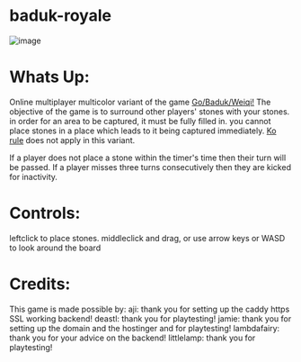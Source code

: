 # baduk-royale

![image](https://i.imgur.com/bl4kstb.png)

# Whats Up:

Online multiplayer multicolor variant of the game [Go/Baduk/Weiqi!](https://en.wikipedia.org/wiki/Go_(game)) The objective of the game is to surround other players' stones with your stones. in order for an area to be captured, it must be fully filled in. you cannot place stones in a place which leads to it being captured immediately. [Ko rule](https://en.wikipedia.org/wiki/Ko_fight) does not apply in this variant.


If a player does not place a stone within the timer's time then their turn will be passed. If a player misses three turns consecutively then they are kicked for inactivity.

# Controls:

leftclick to place stones. middleclick and drag, or use arrow keys or WASD to look around the board

# Credits:

This game is made possible by:
aji: thank you for setting up the caddy https SSL working backend!
deastl: thank you for playtesting!
jamie: thank you for setting up the domain and the hostinger and for playtesting!
lambdafairy: thank you for your advice on the backend!
littlelamp: thank you for playtesting!
